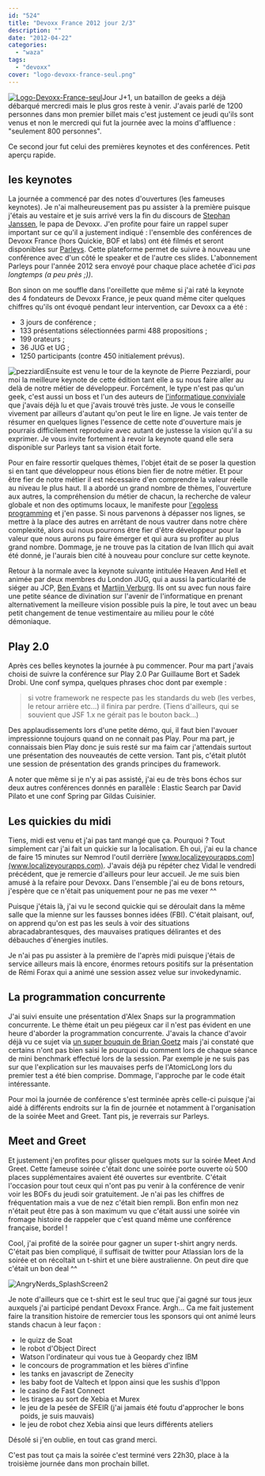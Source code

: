 ```yaml
---
id: "524"
title: "Devoxx France 2012 jour 2/3"
description: ""
date: "2012-04-22"
categories: 
  - "waza"
tags: 
  - "devoxx"
cover: "logo-devoxx-france-seul.png"
---
```


[![](/images/logo-devoxx-france-seul.png "Logo-Devoxx-France-seul")](http://eventuallycoding.com/wp-content/uploads/2012/04/logo-devoxx-france-seul.png)Jour J+1, un bataillon de geeks a déjà débarqué mercredi mais le plus gros reste à venir. J'avais parlé de 1200 personnes dans mon premier billet mais c'est justement ce jeudi qu'ils sont venus et non le mercredi qui fut la journée avec la moins d'affluence : "seulement 800 personnes".

Ce second jour fut celui des premières keynotes et des conférences. Petit aperçu rapide.

## les keynotes

La journée a commencé par des notes d'ouvertures (les fameuses keynotes). Je n'ai malheureusement pas pu assister à la première puisque j'étais au vestaire et je suis arrivé vers la fin du discours de [Stephan Janssen](https://twitter.com/#!/stephan007), le papa de Devoxx. J'en profite pour faire un rappel super important sur ce qu'il a justement indiqué : l'ensemble des conférences de Devoxx France (hors Quickie, BOF et labs) ont été filmés et seront disponibles sur [Parleys](http://www.parleys.com/). Cette plateforme permet de suivre à nouveau une conférence avec d'un côté le speaker et de l'autre ces slides. L'abonnement Parleys pour l'année 2012 sera envoyé pour chaque place achetée d'ici _pas longtemps (a peu près ;))_.

Bon sinon on me souffle dans l'oreillette que même si j'ai raté la keynote des 4 fondateurs de Devoxx France, je peux quand même citer quelques chiffres qu'ils ont évoqué pendant leur intervention, car Devoxx ca a été :

- 3 jours de conférence ;
- 133 présentations sélectionnées parmi 488 propositions ;
- 199 orateurs ;
- 36 JUG et UG ;
- 1250 participants (contre 450 initialement prévus).

![](/images/pezziardi.png "pezziardi")Ensuite est venu le tour de la keynote de Pierre Pezziardi, pour moi la meilleure keynote de cette édition tant elle a su nous faire aller au delà de notre métier de développeur. Forcément, le type n'est pas qu'un geek, c'est aussi un boss et l'un des auteurs de [l'informatique conviviale](http://informatique-conviviale.eyrolles.com/) que j'avais déjà lu et que j'avais trouvé très juste. Je vous le conseille vivement par ailleurs d'autant qu'on peut le lire en ligne. Je vais tenter de résumer en quelques lignes l'essence de cette note d'ouverture mais je pourrais difficilement reproduire avec autant de justesse la vision qu'il a su exprimer. Je vous invite fortement à revoir la keynote quand elle sera disponible sur Parleys tant sa vision était forte.

Pour en faire ressortir quelques thèmes, l'objet était de se poser la question si en tant que développeur nous étions bien fier de notre métier. Et pour être fier de notre métier il est nécessaire d'en comprendre la valeur réelle au niveau le plus haut. Il a abordé un grand nombre de thèmes, l'ouverture aux autres, la compréhension du métier de chacun, la recherche de valeur globale et non des optimums locaux, le manifeste pour [l'egoless programming](http://www.codinghorror.com/blog/2006/05/the-ten-commandments-of-egoless-programming.html) et j'en passe. Si nous parvenons à dépasser nos lignes, se mettre à la place des autres en arrêtant de nous vautrer dans notre chère complexité, alors oui nous pourrons être fier d'être développeur pour la valeur que nous aurons pu faire émerger et qui aura su profiter au plus grand nombre. Dommage, je ne trouve pas la citation de Ivan Illich qui avait été donné, je l'aurais bien cité à nouveau pour conclure sur cette keynote.

Retour à la normale avec la keynote suivante intitulée Heaven And Hell et animée par deux membres du London JUG, qui a aussi la particularité de siéger au JCP, [Ben Evans](http://www.devoxx.com/display/FR12/Ben+Evans "Ben Evans") et [Martijn Verburg](http://www.devoxx.com/display/FR12/Martijn+Verburg "Martijn Verburg"). Ils ont su avec fun nous faire une petite séance de divination sur l'avenir de l'informatique en prenant alternativement la meilleure vision possible puis la pire, le tout avec un beau petit changement de tenue vestimentaire au milieu pour le côté démoniaque.

## Play 2.0

Après ces belles keynotes la journée à pu commencer. Pour ma part j'avais choisi de suivre la conférence sur Play 2.0 Par Guillaume Bort et Sadek Drobi. Une conf sympa, quelques phrases choc dont par exemple :

> si votre framework ne respecte pas les standards du web (les verbes, le retour arrière etc...) il finira par perdre. (Tiens d'ailleurs, qui se souvient que JSF 1.x ne gérait pas le bouton back...)

Des applaudissements lors d'une petite démo, qui, il faut bien l'avouer impressionne toujours quand on ne connait pas Play. Pour ma part, je connaissais bien Play donc je suis resté sur ma faim car j'attendais surtout une présentation des nouveautés de cette version. Tant pis, c'était plutôt une session de présentation des grands principes du framework.

A noter que même si je n'y ai pas assisté, j'ai eu de très bons échos sur deux autres conférences donnés en parallèle : Elastic Search par David Pilato et une conf Spring par Gildas Cuisinier.

## Les quickies du midi

Tiens, midi est venu et j'ai pas tant mangé que ça. Pourquoi ? Tout simplement car j'ai fait un quickie sur la localisation. Eh oui, j'ai eu la chance de faire 15 minutes sur Nemrod l'outil derrière [www.localizeyourapps.com](www.localizeyourapps.com). J'avais déjà pu répéter chez Vidal le vendredi précédent, que je remercie d'ailleurs pour leur accueil. Je me suis bien amusé à la refaire pour Devoxx. Dans l'ensemble j'ai eu de bons retours, j'espère que ce n'était pas uniquement pour ne pas me vexer ^^

Puisque j'étais là, j'ai vu le second quickie qui se déroulait dans la même salle que la mienne sur les fausses bonnes idées (FBI). C'était plaisant, ouf, on apprend qu'on est pas les seuls à voir des situations abracadabrantesques, des mauvaises pratiques délirantes et des débauches d'énergies inutiles.

Je n'ai pas pu assister à la première de l'après midi puisque j'étais de service ailleurs mais là encore, énormes retours positifs sur la présentation de Rémi Forax qui a animé une session assez velue sur invokedynamic.

## La programmation concurrente

J'ai suivi ensuite une présentation d'Alex Snaps sur la programmation concurrente. Le thème était un peu piégeux car il n'est pas évident en une heure d'aborder la programmation concurrente. J'avais la chance d'avoir déjà vu ce sujet via [un super bouquin de Brian Goetz](http://hakanai.free.fr/index.php/jai-lu-pour-vous-programmation-concurrente-en-java/) mais j'ai constaté que certains n'ont pas bien saisi le pourquoi du comment lors de chaque séance de mini benchmark effectué lors de la session. Par exemple je ne suis pas sur que l'explication sur les mauvaises perfs de l'AtomicLong lors du premier test a été bien comprise. Dommage, l'approche par le code était intéressante.

Pour moi la journée de conférence s'est terminée après celle-ci puisque j'ai aidé à différents endroits sur la fin de journée et notamment à l'organisation de la soirée Meet and Greet. Tant pis, je reverrais sur Parleys.

## Meet and Greet

Et justement j'en profites pour glisser quelques mots sur la soirée Meet And Greet. Cette fameuse soirée c'était donc une soirée porte ouverte où 500 places supplémentaires avaient été ouvertes sur eventbrite. C'était l'occasion pour tout ceux qui n'ont pas pu venir à la conférence de venir voir les BOFs du jeudi soir gratuitement. Je n'ai pas les chiffres de fréquentation mais a vue de nez c'était bien rempli. Bon enfin mon nez n'était peut être pas à son maximum vu que c'était aussi une soirée vin fromage histoire de rappeler que c'est quand même une conférence française, bordel !

Cool, j'ai profité de la soirée pour gagner un super t-shirt angry nerds. C'était pas bien compliqué, il suffisait de twitter pour Atlassian lors de la soirée et on récoltait un t-shirt et une bière australienne. On peut dire que c'était un bon deal ^^

![](/images/angrynerds_splashscreen2.png "AngryNerds_SplashScreen2")

Je note d'ailleurs que ce t-shirt est le seul truc que j'ai gagné sur tous jeux auxquels j'ai participé pendant Devoxx France. Argh... Ca me fait justement faire la transition histoire de remercier tous les sponsors qui ont animé leurs stands chacun à leur façon :

- le quizz de Soat
- le robot d'Object Direct
- Watson l'ordinateur qui vous tue à Geopardy chez IBM
- le concours de programmation et les bières d'infine
- les tanks en javascript de Zenecity
- les baby foot de Valtech et Ippon ainsi que les sushis d'Ippon
- le casino de Fast Connect
- les tirages au sort de Xebia et Murex
- le jeu de la pesée de SFEIR (j'ai jamais été foutu d'approcher le bons poids, je suis mauvais)
- le jeu de robot chez Xebia ainsi que leurs différents ateliers

Désolé si j'en oublie, en tout cas grand merci.

C'est pas tout ça mais la soirée c'est terminé vers 22h30, place à la troisième journée dans mon prochain billet.
